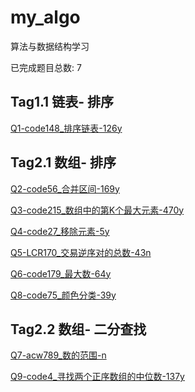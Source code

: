 # my_algo

算法与数据结构学习

已完成题目总数: 7


## Tag1.1 链表- 排序

[Q1-code148_排序链表-126y]()


## Tag2.1 数组- 排序

[Q2-code56_合并区间-169y]()

[Q3-code215_数组中的第K个最大元素-470y]()

[Q4-code27_移除元素-5y]()

[Q5-LCR170_交易逆序对的总数-43n]()

[Q6-code179_最大数-64y]()

[Q8-code75_颜色分类-39y]()


## Tag2.2 数组- 二分查找

[Q7-acw789_数的范围-n]()

[Q9-code4_寻找两个正序数组的中位数-137y]()


